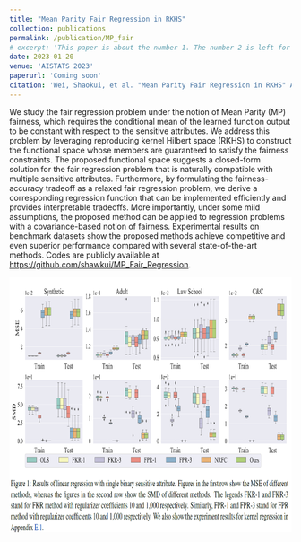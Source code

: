 ```yaml
---
title: "Mean Parity Fair Regression in RKHS"
collection: publications
permalink: /publication/MP_fair
# excerpt: 'This paper is about the number 1. The number 2 is left for future work.'
date: 2023-01-20
venue: 'AISTATS 2023'
paperurl: 'Coming soon'
citation: 'Wei, Shaokui, et al. "Mean Parity Fair Regression in RKHS" AISTATS 2023.'
---
```


  We study the fair regression problem under the notion of Mean Parity (MP) fairness, which requires the conditional mean of the learned function output to be constant with respect to the sensitive attributes. We address this problem by leveraging reproducing kernel Hilbert space (RKHS) to construct the functional space whose members are guaranteed to satisfy the fairness constraints. The proposed functional space suggests a closed-form solution for the fair regression problem that is naturally compatible with multiple sensitive attributes. Furthermore, by formulating the fairness-accuracy tradeoff as a relaxed fair regression problem, we derive a corresponding regression function that can be implemented efficiently and provides interpretable tradeoffs. More importantly, under some mild assumptions, the proposed method can be applied to regression problems with a covariance-based notion of fairness.  Experimental results on benchmark datasets show the proposed methods achieve competitive and even superior performance compared with several state-of-the-art methods.  Codes are publicly available at <a href="https://github.com/shawkui/MP_Fair_Regression"><u>https://github.com/shawkui/MP_Fair_Regression</u></a>.

<div class="img-hover-zoom">
        <img src="/images/MP_demo.png" height="455" width="808" class="article-banner" alt="Mean Parity Fair Regression in RKHS" loading="lazy">
</div>